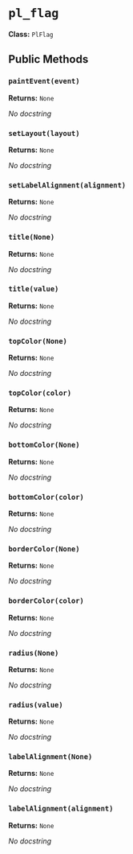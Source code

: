 # `pl_flag`

**Class:** `PlFlag`

## Public Methods

### `paintEvent(event)`
**Returns:** `None`

_No docstring_

### `setLayout(layout)`
**Returns:** `None`

_No docstring_

### `setLabelAlignment(alignment)`
**Returns:** `None`

_No docstring_

### `title(None)`
**Returns:** `None`

_No docstring_

### `title(value)`
**Returns:** `None`

_No docstring_

### `topColor(None)`
**Returns:** `None`

_No docstring_

### `topColor(color)`
**Returns:** `None`

_No docstring_

### `bottomColor(None)`
**Returns:** `None`

_No docstring_

### `bottomColor(color)`
**Returns:** `None`

_No docstring_

### `borderColor(None)`
**Returns:** `None`

_No docstring_

### `borderColor(color)`
**Returns:** `None`

_No docstring_

### `radius(None)`
**Returns:** `None`

_No docstring_

### `radius(value)`
**Returns:** `None`

_No docstring_

### `labelAlignment(None)`
**Returns:** `None`

_No docstring_

### `labelAlignment(alignment)`
**Returns:** `None`

_No docstring_